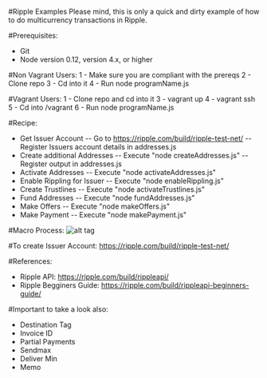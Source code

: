 #Ripple Examples
Please mind, this is only a quick and dirty example of how to do multicurrency transactions in Ripple.

#Prerequisites:
- Git
- Node version 0.12, version 4.x, or higher

#Non Vagrant Users:
1 - Make sure you are compliant with the prereqs
2 - Clone repo
3 - Cd into it
4 - Run node programName.js

#Vagrant Users:
1 - Clone repo and cd into it
3 - vagrant up
4 - vagrant ssh
5 - Cd into /vagrant
6 - Run node programName.js

#Recipe:
- Get Issuer Account
-- Go to https://ripple.com/build/ripple-test-net/
-- Register Issuers account details in addresses.js
- Create additional Addresses
-- Execute "node createAddresses.js"
-- Register output in addresses.js
- Activate Addresses
-- Execute "node activateAddresses.js"
- Enable Rippling for Issuer
-- Execute "node enableRippling.js"
- Create Trustlines
-- Execute "node activateTrustlines.js"
- Fund Addresses
-- Execute "node fundAddresses.js"
- Make Offers
-- Execute "node makeOffers.js"
- Make Payment
-- Execute "node makePayment.js"

#Macro Process:
![alt tag](https://github.com/rippex/ripple-node-examples/blob/master/flow.png)

#To create Issuer Account:
https://ripple.com/build/ripple-test-net/

#References:
- Ripple API: https://ripple.com/build/rippleapi/
- Ripple Begginers Guide: https://ripple.com/build/rippleapi-beginners-guide/

#Important to take a look also:
- Destination Tag
- Invoice ID
- Partial Payments
- Sendmax
- Deliver Min
- Memo